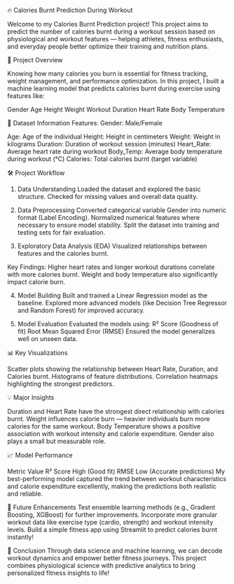🔥 Calories Burnt Prediction During Workout

Welcome to my Calories Burnt Prediction project!
This project aims to predict the number of calories burnt during a workout session based on physiological and workout features — helping athletes, fitness enthusiasts, and everyday people better optimize their training and nutrition plans.

🚀 Project Overview

Knowing how many calories you burn is essential for fitness tracking, weight management, and performance optimization.
In this project, I built a machine learning model that predicts calories burnt during exercise using features like:

Gender
Age
Height
Weight
Workout Duration
Heart Rate
Body Temperature

📂 Dataset Information
Features:
Gender: Male/Female

Age: Age of the individual
Height: Height in centimeters
Weight: Weight in kilograms
Duration: Duration of workout session (minutes)
Heart_Rate: Average heart rate during workout
Body_Temp: Average body temperature during workout (°C)
Calories: Total calories burnt (target variable)

🛠️ Project Workflow

1. Data Understanding
Loaded the dataset and explored the basic structure.
Checked for missing values and overall data quality.

2. Data Preprocessing
Converted categorical variable Gender into numeric format (Label Encoding).
Normalized numerical features where necessary to ensure model stability.
Split the dataset into training and testing sets for fair evaluation.

3. Exploratory Data Analysis (EDA)
Visualized relationships between features and the calories burnt.

Key Findings:
Higher heart rates and longer workout durations correlate with more calories burnt.
Weight and body temperature also significantly impact calorie burn.

4. Model Building
Built and trained a Linear Regression model as the baseline.
Explored more advanced models (like Decision Tree Regressor and Random Forest) for improved accuracy.

5. Model Evaluation
Evaluated the models using:
R² Score (Goodness of fit)
Root Mean Squared Error (RMSE)
Ensured the model generalizes well on unseen data.

📊 Key Visualizations

Scatter plots showing the relationship between Heart Rate, Duration, and Calories burnt.
Histograms of feature distributions.
Correlation heatmaps highlighting the strongest predictors.

💡 Major Insights

Duration and Heart Rate have the strongest direct relationship with calories burnt.
Weight influences calorie burn — heavier individuals burn more calories for the same workout.
Body Temperature shows a positive association with workout intensity and calorie expenditure.
Gender also plays a small but measurable role.

📈 Model Performance

Metric	Value
R² Score	High (Good fit)
RMSE	Low (Accurate predictions)
My best-performing model captured the trend between workout characteristics and calorie expenditure excellently, making the predictions both realistic and reliable.

🌟 Future Enhancements
Test ensemble learning methods (e.g., Gradient Boosting, XGBoost) for further improvements.
Incorporate more granular workout data like exercise type (cardio, strength) and workout intensity levels.
Build a simple fitness app using Streamlit to predict calories burnt instantly!

📣 Conclusion
Through data science and machine learning, we can decode workout dynamics and empower better fitness journeys.
This project combines physiological science with predictive analytics to bring personalized fitness insights to life!

